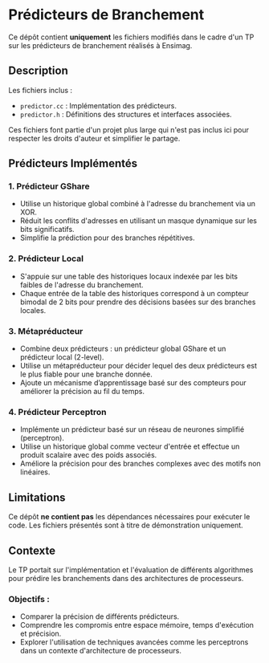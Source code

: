 # Prédicteurs de Branchement

Ce dépôt contient **uniquement** les fichiers modifiés dans le cadre d'un TP sur les prédicteurs de branchement réalisés à Ensimag.

## Description

Les fichiers inclus :
- `predictor.cc` : Implémentation des prédicteurs.
- `predictor.h` : Définitions des structures et interfaces associées.

Ces fichiers font partie d'un projet plus large qui n'est pas inclus ici pour respecter les droits d'auteur et simplifier le partage.

## Prédicteurs Implémentés

### 1. **Prédicteur GShare**
   - Utilise un historique global combiné à l'adresse du branchement via un XOR.
   - Réduit les conflits d'adresses en utilisant un masque dynamique sur les bits significatifs.
   - Simplifie la prédiction pour des branches répétitives.


### 2. **Prédicteur Local**
   - S'appuie sur une table des historiques locaux indexée par les bits faibles de l'adresse du branchement.
   - Chaque entrée de la table des historiques correspond à un compteur bimodal de 2 bits pour prendre des décisions basées sur des branches locales.


### 3. **Métapréducteur**
   - Combine deux prédicteurs : un prédicteur global GShare et un prédicteur local (2-level).
   - Utilise un métapréducteur pour décider lequel des deux prédicteurs est le plus fiable pour une branche donnée.
   - Ajoute un mécanisme d’apprentissage basé sur des compteurs pour améliorer la précision au fil du temps.


### 4. **Prédicteur Perceptron**
   - Implémente un prédicteur basé sur un réseau de neurones simplifié (perceptron).
   - Utilise un historique global comme vecteur d'entrée et effectue un produit scalaire avec des poids associés.
   - Améliore la précision pour des branches complexes avec des motifs non linéaires.


## Limitations

Ce dépôt **ne contient pas** les dépendances nécessaires pour exécuter le code. Les fichiers présentés sont à titre de démonstration uniquement.

## Contexte

Le TP portait sur l'implémentation et l'évaluation de différents algorithmes pour prédire les branchements dans des architectures de processeurs.

### Objectifs :
- Comparer la précision de différents prédicteurs.
- Comprendre les compromis entre espace mémoire, temps d'exécution et précision.
- Explorer l'utilisation de techniques avancées comme les perceptrons dans un contexte d'architecture de processeurs.